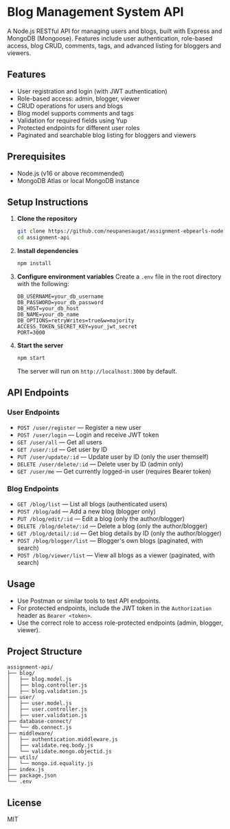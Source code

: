 # Blog Management System API

A Node.js RESTful API for managing users and blogs, built with Express and MongoDB (Mongoose). Features include user authentication, role-based access, blog CRUD, comments, tags, and advanced listing for bloggers and viewers.

## Features

- User registration and login (with JWT authentication)
- Role-based access: admin, blogger, viewer
- CRUD operations for users and blogs
- Blog model supports comments and tags
- Validation for required fields using Yup
- Protected endpoints for different user roles
- Paginated and searchable blog listing for bloggers and viewers

## Prerequisites

- Node.js (v16 or above recommended)
- MongoDB Atlas or local MongoDB instance

## Setup Instructions

1. **Clone the repository**

   ```bash
   git clone https://github.com/neupanesaugat/assignment-ebpearls-node.git
   cd assignment-api
   ```

2. **Install dependencies**

   ```bash
   npm install
   ```

3. **Configure environment variables**
   Create a `.env` file in the root directory with the following:

   ```env
   DB_USERNAME=your_db_username
   DB_PASSWORD=your_db_password
   DB_HOST=your_db_host
   DB_NAME=your_db_name
   DB_OPTIONS=retryWrites=true&w=majority
   ACCESS_TOKEN_SECRET_KEY=your_jwt_secret
   PORT=3000
   ```

4. **Start the server**
   ```bash
   npm start
   ```
   The server will run on `http://localhost:3000` by default.

## API Endpoints

### User Endpoints

- `POST /user/register` — Register a new user
- `POST /user/login` — Login and receive JWT token
- `GET /user/all` — Get all users
- `GET /user/:id` — Get user by ID
- `PUT /user/update/:id` — Update user by ID (only the user themself)
- `DELETE /user/delete/:id` — Delete user by ID (admin only)
- `GET /user/me` — Get currently logged-in user (requires Bearer token)

### Blog Endpoints

- `GET /blog/list` — List all blogs (authenticated users)
- `POST /blog/add` — Add a new blog (blogger only)
- `PUT /blog/edit/:id` — Edit a blog (only the author/blogger)
- `DELETE /blog/delete/:id` — Delete a blog (only the author/blogger)
- `GET /blog/detail/:id` — Get blog details by ID (only the author/blogger)
- `POST /blog/blogger/list` — Blogger's own blogs (paginated, with search)
- `POST /blog/viewer/list` — View all blogs as a viewer (paginated, with search)

## Usage

- Use Postman or similar tools to test API endpoints.
- For protected endpoints, include the JWT token in the `Authorization` header as `Bearer <token>`.
- Use the correct role to access role-protected endpoints (admin, blogger, viewer).

## Project Structure

```
assignment-api/
├── blog/
│   ├── blog.model.js
│   ├── blog.controller.js
│   ├── blog.validation.js
├── user/
│   ├── user.model.js
│   ├── user.controller.js
│   ├── user.validation.js
├── database-connect/
│   └── db.connect.js
├── middleware/
│   ├── authentication.middleware.js
│   ├── validate.req.body.js
│   └── validate.mongo.objectid.js
├── utils/
│   └── mongo.id.equality.js
├── index.js
├── package.json
└── .env
```

## License

MIT
